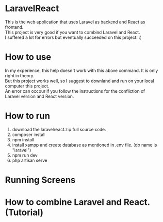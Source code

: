 # LaravelReact

This is the web application that uses Laravel as backend and React as frontend.<br/>
This project is very good if you want to combind Laravel and React.<br/>
I suffered a lot for errors but eventually succeeded on this project. :) <br/>

# How to use

In my experience, this help doesn't work with this above command. It is only right in theory. <br/>
But this project works well, so I suggest to downland and run on your local computer this project. <br/>
An error can occour if you follow the instructions for the confliction of Laravel version and React version. <br/>

# How to run 

1. download the laravelreact.zip full source code. <br/>
2. composer install <br/>
3. npm install <br/>
4. install xampp and create database as mentioned in .env file. (db name is "laravel") <br/>
5. npm run dev <br/>
6. php artisan serve <br/>

# Running Screens

# How to combine Laravel and React. (Tutorial)
